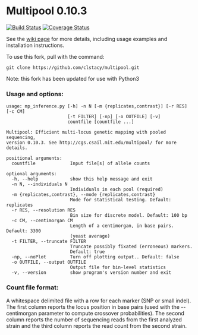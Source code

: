 Multipool 0.10.3
==============

[![Build Status](https://travis-ci.org/matted/multipool.svg)](https://travis-ci.org/matted/multipool) [![Coverage Status](https://coveralls.io/repos/matted/multipool/badge.svg)](https://coveralls.io/r/matted/multipool)

See the [wiki page](https://github.com/matted-zz/multipool/wiki) for more
details, including usage examples and installation instructions.

To use this fork, pull with the command:

`git clone https://github.com/clstacy/multipool.git`

Note: this fork has been updated for use with Python3

### Usage and options:

    usage: mp_inference.py [-h] -n N [-m {replicates,contrast}] [-r RES] [-c CM]
                           [-t FILTER] [-np] [-o OUTFILE] [-v]
                           countfile [countfile ...]
        
    Multipool: Efficient multi-locus genetic mapping with pooled sequencing,
    version 0.10.3. See http://cgs.csail.mit.edu/multipool/ for more details.
    
    positional arguments:
      countfile             Input file[s] of allele counts
    
    optional arguments:
      -h, --help            show this help message and exit
      -n N, --individuals N
                            Individuals in each pool (required)
      -m {replicates,contrast}, --mode {replicates,contrast}
                            Mode for statistical testing. Default: replicates
      -r RES, --resolution RES
                            Bin size for discrete model. Default: 100 bp
      -c CM, --centimorgan CM
                            Length of a centimorgan, in base pairs. Default: 3300
                            (yeast average)
      -t FILTER, --truncate FILTER
                            Truncate possibly fixated (erroneous) markers.
                            Default: true
      -np, --noPlot         Turn off plotting output.. Default: false
      -o OUTFILE, --output OUTFILE
                            Output file for bin-level statistics
      -v, --version         show program's version number and exit
    

### Count file format: 

A whitespace delimited file with a row for each marker (SNP or small
indel).  The first column reports the locus position in base pairs
(used with the --centimorgan parameter to compute crossover
probabilities).  The second column reports the number of sequencing
reads from the first analyzed strain and the third column reports the
read count from the second strain.
